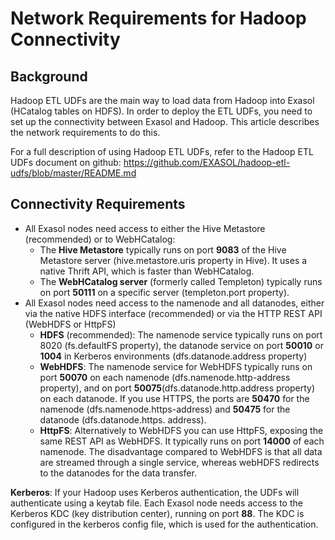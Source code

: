 # Network Requirements for Hadoop Connectivity 
## Background

Hadoop ETL UDFs are the main way to load data from Hadoop into Exasol (HCatalog tables on HDFS). In order to deploy the ETL UDFs, you need to set up the connectivity between Exasol and Hadoop. This article describes the network requirements to do this. 

For a full description of using Hadoop ETL UDFs, refer to the Hadoop ETL UDFs document on github: <https://github.com/EXASOL/hadoop-etl-udfs/blob/master/README.md>

## Connectivity Requirements

* All Exasol nodes need access to either the Hive Metastore (recommended) or to WebHCatalog:
	+ The **Hive Metastore** typically runs on port **9083** of the Hive Metastore server (hive.metastore.uris property in Hive). It uses a native Thrift API, which is faster than WebHCatalog.
	+ The **WebHCatalog server** (formerly called Templeton) typically runs on port **50111** on a specific server (templeton.port property).
* All Exasol nodes need access to the namenode and all datanodes, either via the native HDFS interface (recommended) or via the HTTP REST API (WebHDFS or HttpFS)
	+ **HDFS** (recommended): The namenode service typically runs on port 8020 (fs.defaultFS property), the datanode service on port **50010** or **1004** in Kerberos environments (dfs.datanode.address property)
	+ **WebHDFS**: The namenode service for WebHDFS typically runs on port **50070** on each namenode (dfs.namenode.http-address property), and on port **50075**(dfs.datanode.http.address property) on each datanode. If you use HTTPS, the ports are **50470** for the namenode (dfs.namenode.https-address) and **50475** for the datanode (dfs.datanode.https. address).
	+ **HttpFS**: Alternatively to WebHDFS you can use HttpFS, exposing the same REST API as WebHDFS. It typically runs on port **14000** of each namenode. The disadvantage compared to WebHDFS is that all data are streamed through a single service, whereas webHDFS redirects to the datanodes for the data transfer.

**Kerberos**: If your Hadoop uses Kerberos authentication, the UDFs will authenticate using a keytab file. Each Exasol node needs access to the Kerberos KDC (key distribution center), running on port **88**. The KDC is configured in the kerberos config file, which is used for the authentication.

